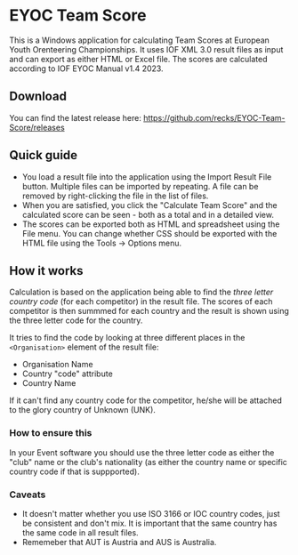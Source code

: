 # EYOC Team Score

This is a Windows application for calculating Team Scores at European Youth Orenteering Championships.
It uses IOF XML 3.0 result files as input and can export as either HTML or Excel file.
The scores are calculated according to IOF EYOC Manual v1.4 2023.

## Download

You can find the latest release here: <https://github.com/recks/EYOC-Team-Score/releases>

## Quick guide

- You load a result file into the application using the Import Result File button. Multiple files can be imported by repeating. A file can be removed by right-clicking the file in the list of files.
- When you are satisfied, you click the "Calculate Team Score" and the calculated score can be seen - both as a total and in a detailed view.
- The scores can be exported both as HTML and spreadsheet using the File menu. You can change whether CSS should be exported with the HTML file using the Tools -> Options menu.

## How it works

Calculation is based on the application being able to find the *three letter country code* (for each competitor) in the result file. The scores of each competitor is then summmed for each country and the result is shown using the three letter code for the country.

It tries to find the code by looking at three different places in the `<Organisation>` element of the result file:

- Organisation Name
- Country "code" attribute
- Country Name

If it can't find any country code for the competitor, he/she will be attached to the glory country of Unknown (UNK).

### How to ensure this

In your Event software you should use the three letter code as either the "club" name or the club's nationality (as either the country name or specific country code if that is suppported).

### Caveats

- It doesn't matter whether you use ISO 3166 or IOC country codes, just be consistent and don't mix. It is important that the same country has the same code in all result files.
- Rememeber that AUT is Austria and AUS is Australia.

